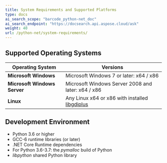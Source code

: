 ```yaml
---
title: System Requirements and Supported Platforms
type: docs
ai_search_scope: "barcode_python-net_doc"
ai_search_endpoint: "https://docsearch.api.aspose.cloud/ask"
weight: 40
url: /python-net/system-requirements/
---
```


## **Supported Operating Systems**

|Operating System|Versions|
|---|---|
|**Microsoft Windows**|Microsoft Windows 7 or later: x64 / x86|
|**Microsoft Windows Server**|Microsoft Windows Server 2008 and later: x64 / x86|
|**Linux**|Any Linux x64 or x86 with installed [libgdiplus](https://docs.telerik.com/reporting/knowledge-base/how-to-build-and-install-libgdiplus-linux)|

## **Development Environment**

- Python 3.6 or higher
- GCC-6 runtime libraries (or later)
- .NET Core Runtime dependencies
- For Python 3.6-3.7: the *pymalloc* build of Python
- *libpython* shared Python library
